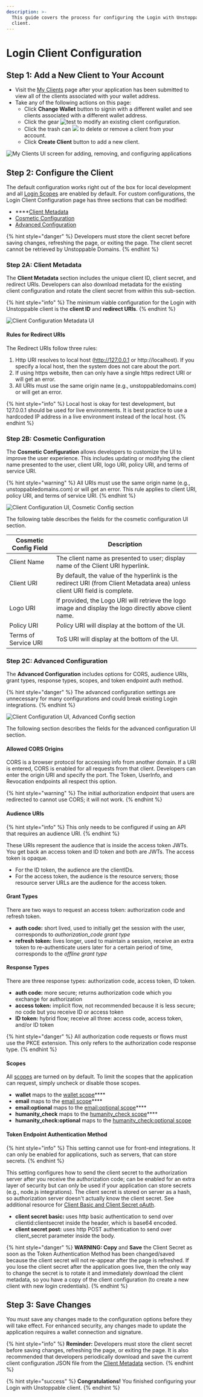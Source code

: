 ```yaml
---
description: >-
  This guide covers the process for configuring the Login with Unstoppable
  client.
---
```


# Login Client Configuration

## Step 1: Add a New Client to Your Account

* Visit the [My Clients](https://dashboard.auth.unstoppabledomains.com/) page after your application has been submitted to view all of the clients associated with your wallet address.&#x20;
* Take any of the following actions on this page:
  * Click **Change Wallet** button to signin with a different wallet and see clients associated with a different wallet address.
  * Click the gear ![test](../.gitbook/assets/gear\_icon\_my\_clients.png) to modify an existing client configuration.&#x20;
  * Click the trash can ![](../.gitbook/assets/trashcan\_icon\_my\_clients.png) to delete or remove a client from your account.
  * Click **Create Client** button to add a new client.

![My Clients UI screen for adding, removing, and configuring applications](../.gitbook/assets/new\_my\_clients\_screen\_markup.png)

## Step 2: Configure the Client

The default configuration works right out of the box for local development and all [Login Scopes](scopes-for-login.md) are enabled by default. For custom configurations, the Login Client Configuration page has three sections that can be modified:

* ****[Client Metadata](login-client-configuration.md#step-2a-client-metadata-and-redirect-uris)
* [Cosmetic Configuration](login-client-configuration.md#step-2b-cosmetic-configuration)
* [Advanced Configuration](login-client-configuration.md#step-2c-advanced-configuration)

{% hint style="danger" %}
Developers must store the client secret before saving changes, refreshing the page, or exiting the page. The client secret cannot be retrieved by Unstoppable Domains.
{% endhint %}

### Step 2A: Client Metadata

The **Client Metadata** section includes the unique client ID, client secret, and redirect URIs. Developers can also download metadata for the existing client configuration and rotate the client secret from within this sub-section.

{% hint style="info" %}
The minimum viable configuration for the Login with Unstoppable client is the **client ID** and **redirect URIs**.&#x20;
{% endhint %}

![Client Configuration Metadata UI](../.gitbook/assets/client\_config\_screen\_metadata.png)

#### Rules for Redirect URIs

The Redirect URIs follow three rules:

1. Http URI resolves to local host (http://127.0.0.1 or http://localhost). If you specify a local host, then the system does not care about the port.&#x20;
2. If using https website, then can only have a single https redirect URI or will get an error.
3. All URIs must use the same origin name (e.g., unstoppabledomains.com) or will get an error.

{% hint style="info" %}
Local host is okay for test development, but 127.0.0.1 should be used for live environments. It is best practice to use a hardcoded IP address in a live environment instead of the local host.&#x20;
{% endhint %}

### **Step 2B: Cosmetic Configuration**

The **Cosmetic Configuration** allows developers to customize the UI to improve the user experience. This includes updating or modifying the client name presented to the user, client URI, logo URI, policy URI, and terms of service URI.

{% hint style="warning" %}
All URIs must use the same origin name (e.g., unstoppabledomains.com) or will get an error. This rule applies to client URI, policy URI, and terms of service URI.
{% endhint %}



![Client Configuration UI, Cosmetic Config section](../.gitbook/assets/client\_config\_screen\_cosmetic.png)

The following table describes the fields for the cosmetic configuration UI section.

| Cosmetic Config Field | Description                                                                                                                 |
| --------------------- | --------------------------------------------------------------------------------------------------------------------------- |
| Client Name           | The client name as presented to user; display name of the Client URI hyperlink.                                             |
| Client URI            | By default, the value of the hyperlink is the redirect URI (from Client Metadata area) unless client URI field is complete. |
| Logo URI              | If provided, the Logo URI will retrieve the logo image and display the logo directly above client name.                     |
| Policy URI            | Policy URI will display at the bottom of the UI.                                                                            |
| Terms of Service URI  | ToS URI will display at the bottom of the UI.                                                                               |

### Step 2C: Advanced Configuration

The **Advanced Configuration** includes options for CORS, audience URIs, grant types, response types, scopes, and token endpoint auth method.&#x20;

{% hint style="danger" %}
The advanced configuration settings are unnecessary for many configurations and could break existing Login integrations.
{% endhint %}

![Client Configuration UI, Advanced Config section](../.gitbook/assets/client\_config\_screen\_advanced.png)

The following section describes the fields for the advanced configuration UI section.

#### Allowed CORS Origins

CORS is a browser protocol for accessing info from another domain. If a URI is entered, CORS is enabled for all requests from that client. Developers can enter the origin URI and specify the port. The Token, UserInfo, and Revocation endpoints all respect this option.&#x20;

{% hint style="warning" %}
The initial authorization endpoint that users are redirected to cannot use CORS; it will not work.
{% endhint %}

#### Audience URIs

{% hint style="info" %}
This only needs to be configured if using an API that requires an audience URI.&#x20;
{% endhint %}

These URIs represent the audience that is inside the access token JWTs. You get back an access token and ID token and both are JWTs. The access token is opaque.&#x20;

* For the ID token, the audience are the clientIDs.&#x20;
* For the access token, the audience is the resource servers; those resource server URLs are the audience for the access token.

#### Grant Types

There are two ways to request an access token: authorization code and refresh token.&#x20;

* **auth code:** short lived, used to initially get the session with the user, corresponds to _authorization\_code grant type_
* **refresh token:** lives longer, used to maintain a session, receive an extra token to re-authenticate users later for a certain period of time, corresponds to the _offline grant type_

#### Response Types

There are three response types: authorization code, access token, ID token.

* **auth code:** more secure; returns authorization code which you exchange for authorization
* **access token:** implicit flow, not recommended because it is less secure; no code but you receive ID or access token
* **ID token:** hybrid flow; receive all three: access code, access token, and/or ID token

{% hint style="danger" %}
All authorization code requests or flows must use the PKCE extension. This only refers to the authorization code response type.
{% endhint %}

#### Scopes

All [scopes](scopes-for-login.md) are turned on by default. To limit the scopes that the application can request, simply uncheck or disable those scopes.

* **wallet** maps to the [wallet scope](login-client-configuration.md#wallet-scope)****
* **email** maps to the [email scope](login-client-configuration.md#email-scope)****
* **email:optional** maps to the [email:optional scope](login-client-configuration.md#email-optional-scope)****
* **humanity\_check** maps to the [humanity\_check scope](login-client-configuration.md#kyc-persona-scope)****
* **humanity\_check:optional** maps to the [humanity\_check:optional scope](login-client-configuration.md#kyc-persona\_optional-scope)

#### Token Endpoint Authentication Method

{% hint style="info" %}
This setting cannot use for front-end integrations. It can only be enabled for applications, such as servers, that can store secrets.
{% endhint %}

This setting configures how to send the client secret to the authorization server after you receive the authorization code; can be enabled for an extra layer of security but can only be used if your application can store secrets (e.g., node.js integrations). The client secret is stored on server as a hash, so authorization server doesn't actually know the client secret. See additional resource for [Client Basic and Client Secret oAuth](https://datatracker.ietf.org/doc/html/rfc6749#section-2.3.1).

* **client secret basic:** uses http basic authentication to send over clientid:clientsecret inside the header, which is base64 encoded.&#x20;
* **client secret post:** uses http POST authentication to send over client\_secret parameter inside the body.&#x20;

{% hint style="danger" %}
**WARNING: Copy** and **Save** the Client Secret as soon as the Token Authentication Method has been changed/saved because the client secret will not re-appear after the page is refreshed. If you lose the client secret after the application goes live, then the only way to change the secret is to rotate it and immediately download the client metadata, so you have a copy of the client configuration (to create a new client with new login credentials).&#x20;
{% endhint %}

## Step 3: Save Changes

You must save any changes made to the configuration options before they will take effect. For enhanced security, any changes made to update the application requires a wallet connection and signature.

{% hint style="info" %}
**Reminder:** Developers must store the client secret before saving changes, refreshing the page, or exiting the page. It is also recommended that developers periodically download and save the current client configuration JSON file from the [Client Metadata](login-client-configuration.md#step-2a-client-metadata-and-redirect-uris) section.
{% endhint %}

{% hint style="success" %}
**Congratulations!** You finished configuring your Login with Unstoppable client.
{% endhint %}